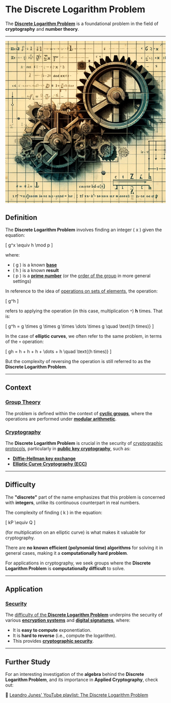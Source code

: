 # The Discrete Logarithm Problem

The [**Discrete Logarithm Problem**](https://mathworld.wolfram.com/DiscreteLogarithm.html) is a foundational problem in the field of **cryptography** and **number theory**.

---

![abstract representation of cogs representing the discrete logarithm problem](img/log-cogs.png)

## Definition

The **Discrete Logarithm Problem** involves finding an integer \( x \) given the equation:

\[ g^x \equiv h \mod p \]

where:

- \( g \) is a known [**base**](https://mathworld.wolfram.com/Base.html#:~:text=The%20word%20%22base%22%20in%20mathematics,in%20which%20logarithms%20are%20defined.)
- \( h \) is a known **result**
- \( p \) is a [**prime number**](<https://mathworld.wolfram.com/PrimeNumber.html#:~:text=A%20prime%20number%20(or%20prime,other%20than%201%20and%20itself.)>) (or the [order of the group](https://mathworld.wolfram.com/GroupOrder.html) in more general settings)

In reference to the idea of [operations on sets of elements](set-group-ring-field.md), the operation:

\[ g^h \]

refers to applying the operation (in this case, multiplication `*`) **h** times. That is:

\[ g^h = g \times g \times g \times \dots \times g \quad \text{(h times)} \]

In the case of **elliptic curves**, we often refer to the same problem, in terms of the `+` operation:

\[ gh = h + h + h + \dots + h \quad \text{(h times)} \]

But the complexity of reversing the operation is still referred to as the **Discrete Logarithm Problem**.

---

## Context

### [**Group Theory**](https://mathworld.wolfram.com/GroupTheory.html#:~:text=Group%20theory%20is%20a%20powerful,in%20physics%2C%20especially%20quantum%20mechanics.)

The problem is defined within the context of [**cyclic groups**](https://mathworld.wolfram.com/GroupTheory.html#:~:text=Group%20theory%20is%20a%20powerful,in%20physics%2C%20especially%20quantum%20mechanics.), where the operations are performed under [**modular arithmetic**](<https://mathworld.wolfram.com/ModularArithmetic.html#:~:text=Modular%20arithmetic%20is%20the%20arithmetic,or%20seconds%20on%20a%20clock).>).

### [**Cryptography**](https://mathworld.wolfram.com/Cryptography.html)

The **Discrete Logarithm Problem** is crucial in the security of [cryptographic protocols](https://mathworld.wolfram.com/Diffie-HellmanProtocol.html), particularly in [**public key cryptography**](https://mathworld.wolfram.com/Public-KeyCryptography.html), such as:

- [**Diffie-Hellman key exchange**](https://en.wikipedia.org/wiki/Diffie%E2%80%93Hellman_key_exchange)
- [**Elliptic Curve Cryptography (ECC)**](https://planetmath.org/ellipticcurvecryptography)

---

## Difficulty

The **"discrete"** part of the name emphasizes that this problem is concerned with **integers**, unlike its continuous counterpart in real numbers.

The complexity of finding \( k \) in the equation:

\[ kP \equiv Q \]

(for multiplication on an elliptic curve) is what makes it valuable for cryptography.

There are **no known efficient (polynomial time) algorithms** for solving it in general cases, making it a **computationally hard problem**.

For applications in cryptography, we seek groups where the **Discrete Logarithm Problem** is **computationally difficult** to solve.

---

## Application

### [**Security**](https://nap.nationalacademies.org/resource/other/deps/illustrating-math/interactive/mathematics-of-internet-security.html)

The [difficulty of the **Discrete Logarithm Problem**](https://math.mit.edu/classes/18.783/2022/LectureNotes9.pdf) underpins the security of various [**encryption systems**](https://en.wikipedia.org/wiki/Encryption) and [**digital signatures**](https://en.wikipedia.org/wiki/Digital_signature), where:

- It is **easy to compute** exponentiation.
- It is **hard to reverse** (i.e., compute the logarithm).
- This provides [**cryptographic security**](https://en.wikipedia.org/wiki/Public-key_cryptography).

---

## Further Study

For an interesting investigation of the **algebra** behind the **Discrete Logarithm Problem**, and its importance in **Applied Cryptography**, check out:

🔗 [Leandro Junes' YouTube playlist: The Discrete Logarithm Problem](https://www.youtube.com/watch?v=n41Z0c9Jm4Y&list=PL1xkDS1G9As7E_fPaLaFchq1a27I9a5tO)
